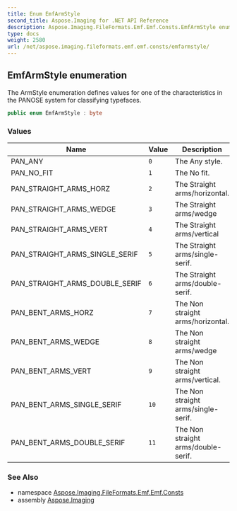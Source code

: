 ```yaml
---
title: Enum EmfArmStyle
second_title: Aspose.Imaging for .NET API Reference
description: Aspose.Imaging.FileFormats.Emf.Emf.Consts.EmfArmStyle enum. The ArmStyle enumeration defines values for one of the characteristics in the PANOSE system for classifying typefaces
type: docs
weight: 2580
url: /net/aspose.imaging.fileformats.emf.emf.consts/emfarmstyle/
---
```

## EmfArmStyle enumeration

The ArmStyle enumeration defines values for one of the characteristics in the PANOSE system for classifying typefaces.

```csharp
public enum EmfArmStyle : byte
```

### Values

| Name | Value | Description |
| --- | --- | --- |
| PAN_ANY | `0` | The Any style. |
| PAN_NO_FIT | `1` | The No fit. |
| PAN_STRAIGHT_ARMS_HORZ | `2` | The Straight arms/horizontal. |
| PAN_STRAIGHT_ARMS_WEDGE | `3` | The Straight arms/wedge |
| PAN_STRAIGHT_ARMS_VERT | `4` | The Straight arms/vertical |
| PAN_STRAIGHT_ARMS_SINGLE_SERIF | `5` | The Straight arms/single-serif. |
| PAN_STRAIGHT_ARMS_DOUBLE_SERIF | `6` | The Straight arms/double-serif. |
| PAN_BENT_ARMS_HORZ | `7` | The Non straight arms/horizontal. |
| PAN_BENT_ARMS_WEDGE | `8` | The Non straight arms/wedge |
| PAN_BENT_ARMS_VERT | `9` | The Non straight arms/vertical. |
| PAN_BENT_ARMS_SINGLE_SERIF | `10` | The Non straight arms/single-serif. |
| PAN_BENT_ARMS_DOUBLE_SERIF | `11` | The Non straight arms/double-serif. |

### See Also

* namespace [Aspose.Imaging.FileFormats.Emf.Emf.Consts](../../aspose.imaging.fileformats.emf.emf.consts/)
* assembly [Aspose.Imaging](../../)


